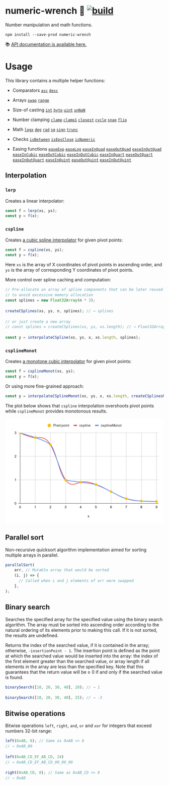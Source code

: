 # numeric-wrench 🔧 [![build](https://github.com/smikhalevski/numeric-wrench/actions/workflows/master.yml/badge.svg?branch=master&event=push)](https://github.com/smikhalevski/numeric-wrench/actions/workflows/master.yml)

Number manipulation and math functions.

```shell
npm install --save-prod numeric-wrench
```

📚 [API documentation is available here.](https://smikhalevski.github.io/numeric-wrench/)

# Usage

This library contains a multiple helper functions:

- Comparators
  [`asc`](https://smikhalevski.github.io/numeric-wrench/modules.html#asc)
  [`desc`](https://smikhalevski.github.io/numeric-wrench/modules.html#desc)
  
- Arrays
  [`swap`](https://smikhalevski.github.io/numeric-wrench/modules.html#swap)
  [`range`](https://smikhalevski.github.io/numeric-wrench/modules.html#range)

- Size-of casting
  [`int`](https://smikhalevski.github.io/numeric-wrench/modules.html#int)
  [`byte`](https://smikhalevski.github.io/numeric-wrench/modules.html#byte)
  [`uint`](https://smikhalevski.github.io/numeric-wrench/modules.html#uint)
  [`unNaN`](https://smikhalevski.github.io/numeric-wrench/modules.html#unNaN)

- Number clamping
  [`clamp`](https://smikhalevski.github.io/numeric-wrench/modules.html#clamp)
  [`clamp1`](https://smikhalevski.github.io/numeric-wrench/modules.html#clamp1)
  [`closest`](https://smikhalevski.github.io/numeric-wrench/modules.html#closest)
  [`cycle`](https://smikhalevski.github.io/numeric-wrench/modules.html#cycle)
  [`snap`](https://smikhalevski.github.io/numeric-wrench/modules.html#snap)
  [`flip`](https://smikhalevski.github.io/numeric-wrench/modules.html#flip)

- Math
  [`logx`](https://smikhalevski.github.io/numeric-wrench/modules.html#logx)
  [`deg`](https://smikhalevski.github.io/numeric-wrench/modules.html#deg)
  [`rad`](https://smikhalevski.github.io/numeric-wrench/modules.html#rad)
  [`sq`](https://smikhalevski.github.io/numeric-wrench/modules.html#sq)
  [`sign`](https://smikhalevski.github.io/numeric-wrench/modules.html#sign)
  [`trunc`](https://smikhalevski.github.io/numeric-wrench/modules.html#trunc)

- Checks
  [`isBetween`](https://smikhalevski.github.io/numeric-wrench/modules.html#isBetween)
  [`isEpsClose`](https://smikhalevski.github.io/numeric-wrench/modules.html#isEpsClose)
  [`isNumeric`](https://smikhalevski.github.io/numeric-wrench/modules.html#isNumeric)

- Easing functions
  [`easeExp`](https://smikhalevski.github.io/numeric-wrench/modules.html#easeExp)
  [`easeLog`](https://smikhalevski.github.io/numeric-wrench/modules.html#easeLog)
  [`easeInQuad`](https://smikhalevski.github.io/numeric-wrench/modules.html#easeInQuad)
  [`easeOutQuad`](https://smikhalevski.github.io/numeric-wrench/modules.html#easeOutQuad)
  [`easeInOutQuad`](https://smikhalevski.github.io/numeric-wrench/modules.html#easeInOutQuad)
  [`easeInCubic`](https://smikhalevski.github.io/numeric-wrench/modules.html#easeInCubic)
  [`easeOutCubic`](https://smikhalevski.github.io/numeric-wrench/modules.html#easeOutCubic)
  [`easeInOutCubic`](https://smikhalevski.github.io/numeric-wrench/modules.html#easeInOutCubic)
  [`easeInQuart`](https://smikhalevski.github.io/numeric-wrench/modules.html#easeInQuart)
  [`easeOutQuart`](https://smikhalevski.github.io/numeric-wrench/modules.html#easeOutQuart)
  [`easeInOutQuart`](https://smikhalevski.github.io/numeric-wrench/modules.html#easeInOutQuart)
  [`easeInQuint`](https://smikhalevski.github.io/numeric-wrench/modules.html#easeInQuint)
  [`easeOutQuint`](https://smikhalevski.github.io/numeric-wrench/modules.html#easeOutQuint)
  [`easeInOutQuint`](https://smikhalevski.github.io/numeric-wrench/modules.html#easeInOutQuint)

## Interpolation

### `lerp`

Creates a linear interpolator:

```ts
const f = lerp(xs, ys);
const y = f(x);
```

### `cspline`

Creates
[a cubic spline interpolator](https://en.wikipedia.org/wiki/Spline_(mathematics)#Algorithm_for_computing_natural_cubic_splines)
for given pivot points:

```ts
const f = cspline(xs, ys);
const y = f(x);
```

Here `xs` is the array of X coordinates of pivot points in ascending order, and `ys` is the array of corresponding Y
coordinates of pivot points.

More control over spline caching and computation:

```ts
// Pre-allocate an array of spline components that can be later reused
// to avoid excessive memory allocation
const splines = new Float32Array(n * 3);

createCSplines(xs, ys, n, splines); // → splines

// or just create a new array
// const splines = createCSplines(xs, ys, xs.length); // → Float32Array

const y = interpolateCSpline(xs, ys, x, xs.length, splines);
```

### `csplineMonot`

Creates
[a monotone cubic interpolator](https://en.wikipedia.org/wiki/Monotone_cubic_interpolation) for given pivot points:

```ts
const f = csplineMonot(xs, ys);
const y = f(x);
```

Or using more fine-grained approach:

```ts
const y = interpolateCSplineMonot(xs, ys, x, xs.length, createCSplinesMonot(xs, ys, xs.length));
```

The plot below shows that `cspline` interpolation overshoots pivot points while `csplineMonot` provides monotonous
results.

<img alt="cspline and csplineMonot comparison" src="./images/cspline.svg"/>

## Parallel sort

Non-recursive quicksort algorithm implementation aimed for sorting multiple arrays in parallel.

```ts
parallelSort(
    arr, // Mutable array that would be sorted
    (i, j) => {
      // Called when i and j elements of arr were swapped
    },
);
```

## Binary search

Searches the specified array for the specified value using the binary search algorithm. The array must be sorted into
ascending order according to the natural ordering of its elements prior to making this call. If it is not sorted, the
results are undefined.

Returns the index of the searched value, if it is contained in the array; otherwise, `-insertionPoint - 1`. The
insertion point is defined as the point at which the searched value would be inserted into the array: the index of the
first element greater than the searched value, or array length if all elements in the array are less than the specified
key. Note that this guarantees that the return value will be ≥ 0 if and only if the searched value is found.

```ts
binarySearch([10, 20, 30, 40], 20); // → 1

binarySearch([10, 20, 30, 40], 25); // → -3
```

## Bitwise operations

Bitwise operations `left`, `right`, `and`, `or` and `xor` for integers that exceed numbers 32-bit range:

```ts
left(0xAB, 8); // Same as 0xAB << 8
// → 0xAB_00 

left(0xAB_CD_EF_AB_CD, 24)
// → 0xAB_CD_EF_AB_CD_00_00_00

right(0xAB_CD, 8); // Same as 0xAB_CD >> 8
// → 0xAB
```
